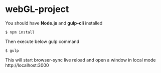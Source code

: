 
# webGL-project

You should have **Node.js** and **gulp-cli** installed 
```
$ npm install
```

Then execute below gulp command
```
$ gulp
```

This will start browser-sync live reload and open a window in local mode
http://localhost:3000
